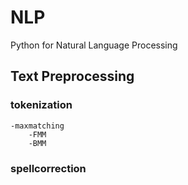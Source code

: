 # NLP
Python for Natural Language Processing

## Text Preprocessing
### tokenization
    -maxmatching
        -FMM
        -BMM
### spellcorrection